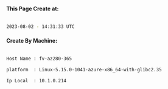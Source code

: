 
   
#### This Page Create at:

```bash

2023-08-02 - 14:31:33 UTC

```

#### Create By Machine:

```bash

Host Name : fv-az280-365

platform  : Linux-5.15.0-1041-azure-x86_64-with-glibc2.35

Ip Local  : 10.1.0.214

```

